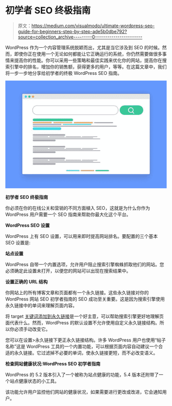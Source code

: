 # 初学者 SEO 终极指南

> 原文：<https://medium.com/visualmodo/ultimate-wordpress-seo-guide-for-beginners-step-by-step-ade5b0dbe792?source=collection_archive---------0----------------------->

WordPress 作为一个内容管理系统脱颖而出，尤其是当它涉及到 SEO 的时候。然而，即使你正在使用一个无论如何都能让它正确运行的系统，你仍然需要做很多事情来提高你的性能。你可以采用一些策略和最佳实践来优化你的网站，提高你在搜索引擎中的排名，增加你的销售额，获得更多的用户，等等。在这篇文章中，我们将一步一步地分享给初学者的终极 WordPress SEO 指南。

![](img/f90c719a0ebf6b42da4fe3ebccc29357.png)

**初学者 SEO 终极指南**

你必须在你的在线公关和营销的不同方面植入 SEO，这就是为什么你作为 WordPress 用户需要一个 SEO 指南来帮助你最大化这个平台。

**WordPress SEO 设置**

WordPress 上有 SEO 设置，可以用来即时提高网站排名。要配置的三个基本 SEO 设置是:

**站点设置**

WordPress 自带一个内置选项，允许用户阻止搜索引擎蜘蛛抓取他们的网站。您必须确定此设置未打开，以便您的网站可以出现在搜索结果中。

**设置正确的 URL 结构**

你网站上的所有博客文章和页面都有一个永久链接。这些永久链接对你的 WordPress 网站 SEO 初学者指南的 SEO 成功至关重要。这是因为搜索引擎使用永久链接中的单词来理解页面内容。

将 target [关键词添加到永久链接](https://visualmodo.com/woocommerce-seo-improvement-guide/)是一个好主意，可以帮助搜索引擎更好地理解页面代表什么。然而，WordPress 的默认设置不允许使用自定义永久链接结构。所以你必须手动改变它。

您可以在设置>永久链接下更正永久链接结构。许多 WordPress 用户也使用“帖子名称”这是 WordPress 工具的一个内置功能，可以根据页面内容自动建议一个合适的永久链接。它过滤掉不必要的单词，使永久链接更短，而不必改变语义。

**检查网站健康状况:WordPress SEO 初学者指南**

WordPress 的 5.2 版本引入了一个被称为站点健康的功能，5.4 版本还附带了一个站点健康状态的小工具。

该功能允许用户监控他们网站的健康状况，如果需要进行更改或改进，它会通知用户。